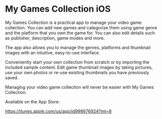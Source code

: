 # My Games Collection iOS

My Games Collection is a practical app to manage your video game collection. You can add new games and categorize them using game genre and the platform that you own the game for. You can also edit details such as publisher, description, game modes and more.

The app also allows you to manage the genres, platforms and thumbnail images with an intuitive, easy-to-use interface.

Conveniently start your own collection from scratch or by importing the included sample content. Edit game thumbnail images by taking pictures, use your own photos or re-use existing thumbnails you have previously saved.

Managing your video game collection will never be easier with My Games Collection.

Available on the App Store:

https://itunes.apple.com/us/app/id998676924?mt=8
